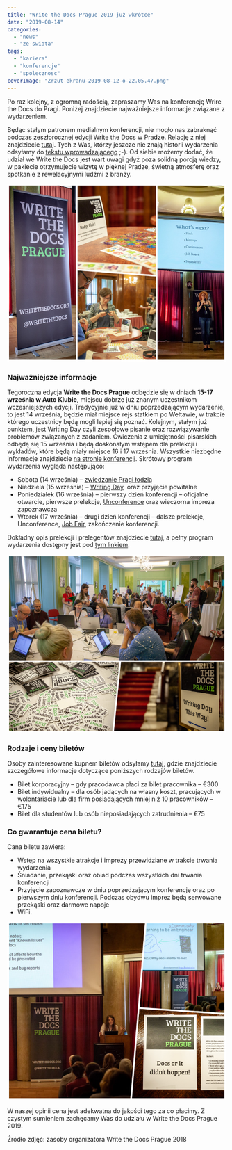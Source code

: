 ```yaml
---
title: "Write the Docs Prague 2019 już wkrótce"
date: "2019-08-14"
categories:
  - "news"
  - "ze-swiata"
tags:
  - "kariera"
  - "konferencje"
  - "spolecznosc"
coverImage: "Zrzut-ekranu-2019-08-12-o-22.05.47.png"
---
```


Po raz kolejny, z ogromną radością, zapraszamy Was na konferencję Wrire the Docs do Pragi. Poniżej znajdziecie najważniejsze informacje związane z wydarzeniem.

Będąc stałym patronem medialnym konferencji, nie mogło nas zabraknąć podczas zeszłorocznej edycji Write the Docs w Pradze. Relację z niej znajdziecie [tutaj](http://techwriter.pl/write-the-docs-prague-2018-relacja/). Tych z Was, którzy jeszcze nie znają historii wydarzenia odsyłamy do [tekstu wprowadzającego](http://techwriter.pl/poznajcie-write-the-docs-europe/) ;-). Od siebie możemy dodać, że udział we Write the Docs jest wart uwagi gdyż poza solidną porcją wiedzy, w pakiecie otrzymujecie wizytę w pięknej Pradze, świetną atmosferę oraz spotkanie z rewelacyjnymi ludźmi z branży.

![](images/wtd_3.png)

### Najważniejsze informacje

Tegoroczna edycja **Write the Docs Prague** odbędzie się w dniach **15-17 września w Auto Klubie**, miejscu dobrze już znanym uczestnikom wcześniejszych edycji. Tradycyjnie już w dniu poprzedzającym wydarzenie, to jest 14 września, będzie miał miejsce rejs statkiem po Wełtawie, w trakcie którego uczestnicy będą mogli lepiej się poznać. Kolejnym, stałym już punktem, jest Writing Day czyli zespołowe pisanie oraz rozwiązywanie problemów związanych z zadaniem. Ćwiczenia z umiejętności pisarskich odbędą się 15 września i będą doskonałym wstępem dla prelekcji i wykładów, które będą miały miejsce 16 i 17 września. Wszystkie niezbędne informacje znajdziecie [na stronie konferencji](http://www.writethedocs.org/conf/prague/2019/). Skrótowy program wydarzenia wygląda następująco:

- Sobota (14 września) – [zwiedzanie Pragi łodzią](http://www.writethedocs.org/conf/prague/2019/outing/)
- Niedziela (15 września) – [Writing Day](http://www.writethedocs.org/conf/prague/2019/writing-day/)  oraz przyjęcie powitalne
- Poniedziałek (16 września) – pierwszy dzień konferencji – oficjalne otwarcie, pierwsze prelekcje, [Unconference](http://www.writethedocs.org/conf/prague/2019/unconference/) oraz wieczorna impreza zapoznawcza
- Wtorek (17 września) – drugi dzień konferencji – dalsze prelekcje, Unconference, [Job Fair](http://www.writethedocs.org/conf/prague/2019/job-fair/), zakończenie konferencji.

Dokładny opis prelekcji i prelegentów znajdziecie [tutaj](http://www.writethedocs.org/conf/prague/2019/speakers/), a pełny program wydarzenia dostępny jest pod [tym linkiem](http://www.writethedocs.org/conf/prague/2019/schedule/).

![](images/wtd_1.png)

### Rodzaje i ceny biletów

Osoby zainteresowane kupnem biletów odsyłamy [tutaj](http://www.writethedocs.org/conf/prague/2019/tickets/), gdzie znajdziecie szczegółowe informacje dotyczące poniższych rodzajów biletów.

- Bilet korporacyjny – gdy pracodawca płaci za bilet pracownika – €300
- Bilet indywidualny – dla osób jadących na własny koszt, pracujących w wolontariacie lub dla firm posiadających mniej niż 10 pracowników – €175
- Bilet dla studentów lub osób nieposiadających zatrudnienia – €75

### Co gwarantuje cena biletu?

Cana biletu zawiera:

- Wstęp na wszystkie atrakcje i imprezy przewidziane w trakcie trwania wydarzenia
- Śniadanie, przekąski oraz obiad podczas wszystkich dni trwania konferencji
- Przyjęcie zapoznawcze w dniu poprzedzającym konferencję oraz po pierwszym dniu konferencji. Podczas obydwu imprez będą serwowane przekąski oraz darmowe napoje
- WiFi.

![](images/wtd_2.png)

W naszej opinii cena jest adekwatna do jakości tego za co płacimy. Z czystym sumieniem zachęcamy Was do udziału w Write the Docs Prague 2019.

Źródło zdjęć: zasoby organizatora Write the Docs Prague 2018
